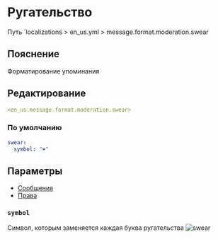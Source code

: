# Ругательство
Путь `localizations > en_us.yml > message.format.moderation.swear

## Пояснение
Форматирование упоминания

## Редактирование
```yaml
<en_us.message.format.moderation.swear>
```

### По умолчанию
```yaml
swear:
  symbol: "❤"
```

## Параметры

- [Сообщения](/docs/message/format/moderation/swear/)
- [Права](/docs/permission/message/format/moderation/swear/)

### `symbol`

Символ, которым заменяется каждая буква ругательства
![swear](/swear.png)
